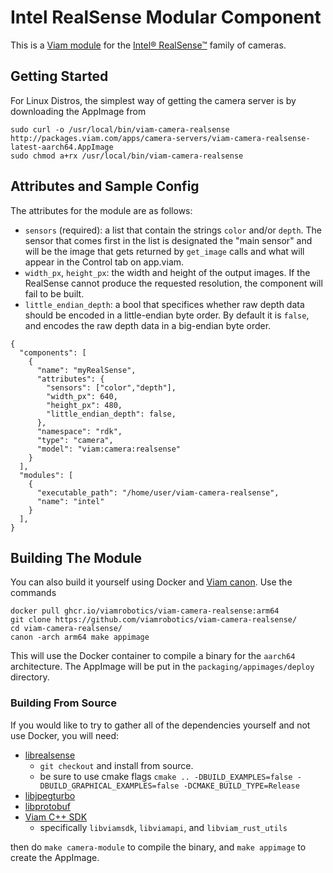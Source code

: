 # Intel RealSense Modular Component

This is a [Viam module](https://docs.viam.com/manage/configuration/#modules) for the [Intel® RealSense™](https://github.com/IntelRealSense/librealsense) family of cameras.

## Getting Started

For Linux Distros, the simplest way of getting the camera server is by downloading the AppImage from

```
sudo curl -o /usr/local/bin/viam-camera-realsense http://packages.viam.com/apps/camera-servers/viam-camera-realsense-latest-aarch64.AppImage
sudo chmod a+rx /usr/local/bin/viam-camera-realsense
```

## Attributes and Sample Config

The attributes for the module are as follows:
- `sensors` (required): a list that contain the strings `color` and/or `depth`. The sensor that comes first in the list is designated the "main sensor" and will be the image that gets returned by `get_image` calls and what will appear in the Control tab on app.viam.
- `width_px`, `height_px`: the width and height of the output images. If the RealSense cannot produce the requested resolution, the component will fail to be built.
- `little_endian_depth`: a bool that specifices whether raw depth data should be encoded in a little-endian byte order. By default it is `false`, and encodes the raw depth data in a big-endian byte order.
```
{
  "components": [
    {
      "name": "myRealSense",
      "attributes": {
        "sensors": ["color","depth"],
        "width_px": 640,
        "height_px": 480,
        "little_endian_depth": false,
      },
      "namespace": "rdk",
      "type": "camera",
      "model": "viam:camera:realsense"
    }
  ],
  "modules": [
    {
      "executable_path": "/home/user/viam-camera-realsense",
      "name": "intel"
    }
  ],
}
```

## Building The Module

You can also build it yourself using Docker and [Viam canon](https://github.com/viamrobotics/canon). 
Use the commands

```
docker pull ghcr.io/viamrobotics/viam-camera-realsense:arm64
git clone https://github.com/viamrobotics/viam-camera-realsense/
cd viam-camera-realsense/
canon -arch arm64 make appimage
```

This will use the Docker container to compile a binary for the `aarch64` architecture. The AppImage will be put in the `packaging/appimages/deploy` directory.

### Building From Source

If you would like to try to gather all of the dependencies yourself and not use Docker, you will need:

- [librealsense](https://github.com/IntelRealSense/librealsense)
  - `git checkout` and install from source. 
  - be sure to use cmake flags `cmake .. -DBUILD_EXAMPLES=false -DBUILD_GRAPHICAL_EXAMPLES=false -DCMAKE_BUILD_TYPE=Release`
- [libjpegturbo](https://github.com/libjpeg-turbo/libjpeg-turbo)
- [libprotobuf](https://github.com/protocolbuffers/protobuf)
- [Viam C++ SDK](https://github.com/viamrobotics/viam-cpp-sdk/)
  - specifically `libviamsdk`, `libviamapi`, and `libviam_rust_utils`

then do `make camera-module` to compile the binary, and `make appimage` to create the AppImage.

